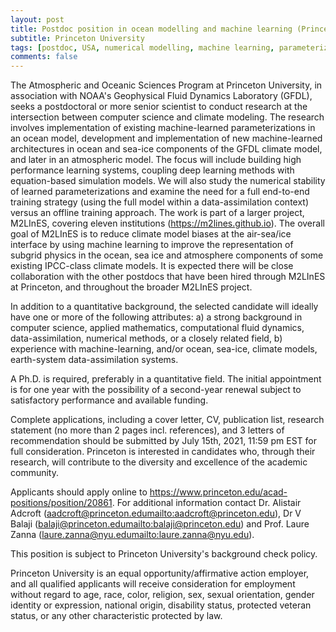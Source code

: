 ```yaml
---
layout: post
title: Postdoc position in ocean modelling and machine learning (Princeton, New Jersey)
subtitle: Princeton University
tags: [postdoc, USA, numerical modelling, machine learning, parameterization]
comments: false
---
```

The Atmospheric and Oceanic Sciences Program at Princeton University, in association with NOAA's Geophysical Fluid Dynamics Laboratory (GFDL), seeks a postdoctoral or more senior scientist to conduct research at the intersection between computer science and climate modeling. The research involves implementation of existing machine-learned parameterizations in an ocean model, development and implementation of new machine-learned architectures in ocean and sea-ice components of the GFDL climate model, and later in an atmospheric model. The focus will include building high performance learning systems, coupling deep learning methods with equation-based simulation models. We will also study the numerical stability of learned parameterizations and examine the need for a full end-to-end training strategy (using the full model within a data-assimilation context) versus an offline training approach. The work is part of a larger project, M2LInES, covering eleven institutions (https://m2lines.github.io). The overall goal of M2LInES is to reduce climate model biases at the air-sea/ice interface by using machine learning to improve the representation of subgrid physics in the ocean, sea ice and atmosphere components of some existing IPCC-class climate models. It is expected there will be close collaboration with the other postdocs that have been hired through M2LInES at Princeton, and throughout the broader M2LInES project.

In addition to a quantitative background, the selected candidate will ideally have one or more of the following attributes: a) a strong background in computer science, applied mathematics, computational fluid dynamics, data-assimilation, numerical methods, or a closely related field, b) experience with machine-learning, and/or ocean, sea-ice, climate models, earth-system data-assimilation systems.

A Ph.D. is required, preferably in a quantitative field. The initial appointment is for one year with the possibility of a second-year renewal subject to satisfactory performance and available funding.

Complete applications, including a cover letter, CV, publication list, research statement (no more than 2 pages incl. references), and 3 letters of recommendation should be submitted by July 15th, 2021, 11:59 pm EST for full consideration. Princeton is interested in candidates who, through their research, will contribute to the diversity and excellence of the academic community.

Applicants should apply online to https://www.princeton.edu/acad-positions/position/20861. For additional information contact Dr. Alistair Adcroft (aadcroft@princeton.edu<mailto:aadcroft@princeton.edu>), Dr V Balaji (balaji@princeton.edu<mailto:balaji@princeton.edu>) and Prof. Laure Zanna (laure.zanna@nyu.edu<mailto:laure.zanna@nyu.edu>).

This position is subject to Princeton University's background check policy.

Princeton University is an equal opportunity/affirmative action employer, and all qualified applicants will receive consideration for employment without regard to age, race, color, religion, sex, sexual orientation, gender identity or expression, national origin, disability status, protected veteran status, or any other characteristic protected by law.
